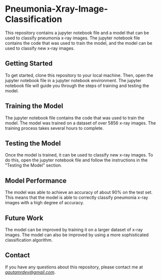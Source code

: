 # Pneumonia-Xray-Image-Classification

This repository contains a jupyter notebook file and a model that can be used to classify pneumonia x-ray images. The jupyter notebook file contains the code that was used to train the model, and the model can be used to classify new x-ray images.

## Getting Started

To get started, clone this repository to your local machine. Then, open the jupyter notebook file in a jupyter notebook environment. The jupyter notebook file will guide you through the steps of training and testing the model.

## Training the Model

The jupyter notebook file contains the code that was used to train the model. The model was trained on a dataset of over 5856 x-ray images. The training process takes several hours to complete.

## Testing the Model

Once the model is trained, it can be used to classify new x-ray images. To do this, open the jupyter notebook file and follow the instructions in the "Testing the Model" section.

## Model Performance

The model was able to achieve an accuracy of about 90% on the test set. This means that the model is able to correctly classify pneumonia x-ray images with a high degree of accuracy.

## Future Work

The model can be improved by training it on a larger dataset of x-ray images. The model can also be improved by using a more sophisticated classification algorithm.

## Contact

If you have any questions about this repository, please contact me at *<gautamrdev@gmail.com>*.
